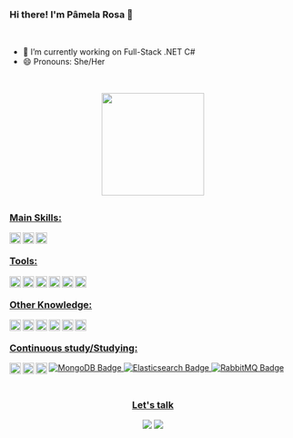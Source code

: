 ### Hi there! I'm Pâmela Rosa 👋
<br>

  * 💼 I’m currently working on Full-Stack .NET C#    
  * 😄 Pronouns: She/Her  
    
  ##
  
<br>
<div align="center">
  <a href="https://github.com/pamelarosa">
  <!-- <img height="180em" src="https://github-readme-stats.vercel.app/api?username=pamelarosa&show_icons=true&theme=radical&include_all_commits=true&count_private=true"/>-->
  <img height="180em" src="https://github-readme-stats.vercel.app/api/top-langs/?username=pamelarosa&layout=compact&langs_count=7&theme=radical"/>
</div>
     
  ##
  
<div align="left" style="display: inline_block">
  <h3>Main Skills:</h3>
     <img align="left" alt=".net" height="20" width="auto" src="https://img.shields.io/badge/.NET-5C2D91?style=for-the-badge&logo=.net&logoColor=white">
    <img align="left" alt="c#" height="20" width="auto" src="https://img.shields.io/badge/C%23-239120?style=for-the-badge&logo=c-sharp&logoColor=white">
    <img align="left" alt="Js" height="20" width="auto" src="https://img.shields.io/badge/JavaScript-F7DF1E?style=for-the-badge&logo=javascript&logoColor=black">
</div>
 <br>
 <div align="left" style="display: inline_block">
  <h3>Tools:</h3>
  <img align="left" alt="vSCode" height="20" width="auto" src="https://img.shields.io/badge/Visual_Studio-5C2D91?style=for-the-badge&logo=visual%20studio&logoColor=white">
  <img align="left" alt="vSCode" height="20" width="auto" src="https://img.shields.io/badge/Visual_Studio_Code-0078D4?style=for-the-badge&logo=visual%20studio%20code&logoColor=white">
  <img align="left" alt="github" height="20" width="auto" src="https://img.shields.io/badge/GitHub-100000?style=for-the-badge&logo=github&logoColor=white">
  <img align="left" alt="git" height="20" width="auto" src="https://img.shields.io/badge/GIT-E44C30?style=for-the-badge&logo=git&logoColor=white">
  <img align="left" alt="windows" height="20" width="auto" src="https://img.shields.io/badge/Windows-0078D6?style=for-the-badge&logo=windows&logoColor=white">
  <img align="left" alt="ubuntu" height="20" width="auto" src="https://img.shields.io/badge/Ubuntu-E95420?style=for-the-badge&logo=ubuntu&logoColor=white">
</div>
 <br>
 <div align="left" style="display: inline_block">
  <h3>Other Knowledge:</h3>
  <img align="left" alt="HTML" height="20" width="auto" src="https://img.shields.io/badge/HTML5-E34F26?style=for-the-badge&logo=html5&logoColor=white">
  <img align="left" alt="CSS" height="20" width="auto" src="https://img.shields.io/badge/CSS3-1572B6?style=for-the-badge&logo=css3&logoColor=white">
  <img align="left" alt="Figma" height="20" width="auto" src="https://img.shields.io/badge/Figma-F24E1E?style=for-the-badge&logo=figma&logoColor=white">
  <img align="left" alt="Saas" height="20" width="auto" src="https://img.shields.io/badge/Sass-CC6699?style=for-the-badge&logo=sass&logoColor=white">
  <img align="left" alt="Bootstrap" height="20" width="auto" src="https://img.shields.io/badge/Bootstrap-563D7C?style=for-the-badge&logo=bootstrap&logoColor=white">
  <img align="left" alt="Jquery" height="20" width="auto" src="https://img.shields.io/badge/jQuery-0769AD?style=for-the-badge&logo=jquery&logoColor=white">
</div>
  <br>
 <div align="left" style="display: inline_block">
  <h3>Continuous study/Studying:</h3>
    <img align="left" alt="c#" height="20" width="auto" src="https://img.shields.io/badge/C%23-239120?style=for-the-badge&logo=c-sharp&logoColor=white">
    <img align="left" alt="Js" height="20" width="auto" src="https://img.shields.io/badge/JavaScript-F7DF1E?style=for-the-badge&logo=javascript&logoColor=black">
    <img align="left" alt="mysql" height="20" width="auto" src="https://img.shields.io/badge/MySQL-00000F?style=for-the-badge&logo=mysql&logoColor=white">
    <img src="https://img.shields.io/badge/MongoDB-47A248?logo=mongodb&logoColor=fff&style=flat-square" alt="MongoDB Badge">
    <img src="https://img.shields.io/badge/Elasticsearch-005571?logo=elasticsearch&logoColor=fff&style=flat-square" alt="Elasticsearch Badge">
    <img src="https://img.shields.io/badge/RabbitMQ-F60?logo=rabbitmq&logoColor=fff&style=flat-square" alt="RabbitMQ Badge">
 </div>
  <br>   
 
  ##
  
<div align="center" style="display: block"> 
  <h3>Let's talk</h3>
  <a href = "mailto:pa.rosa4@gmail.com"><img src="https://img.shields.io/badge/-Gmail-%23333?style=for-the-badge&logo=gmail&logoColor=white" target="_blank"></a>
  <a href="https://www.linkedin.com/in/pamela-franciela-rosa" target="_blank"><img src="https://img.shields.io/badge/-LinkedIn-%230077B5?style=for-the-badge&logo=linkedin&logoColor=white" target="_blank"></a> 
</div>
<!--
**PamelaRosa/PamelaRosa** is a ✨ _special_ ✨ repository because its `README.md` (this file) appears on your GitHub profile.

Here are some ideas to get you started:

- 🔭 I’m currently working on ...
- 🌱 I’m currently learning ...
- 👯 I’m looking to collaborate on ...
- 🤔 I’m looking for help with ...
- 💬 Ask me about ...
- 📫 How to reach me: ...
- 😄 Pronouns: ...
- ⚡ Fun fact: ...
-->
